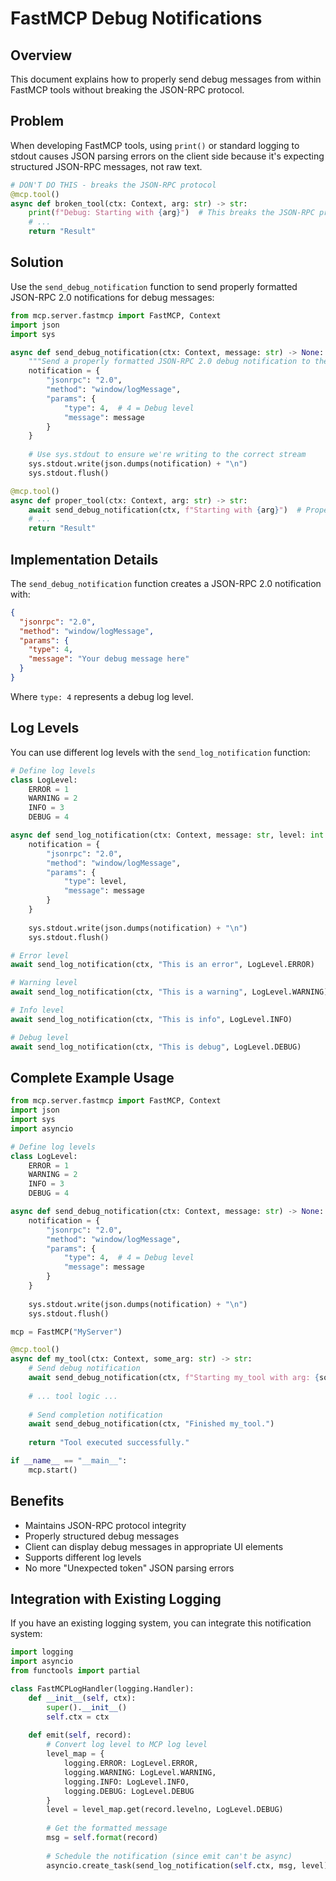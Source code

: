 # FastMCP Debug Notifications

## Overview

This document explains how to properly send debug messages from within FastMCP tools without breaking the JSON-RPC protocol.

## Problem

When developing FastMCP tools, using `print()` or standard logging to stdout causes JSON parsing errors on the client side because it's expecting structured JSON-RPC messages, not raw text.

```python
# DON'T DO THIS - breaks the JSON-RPC protocol
@mcp.tool()
async def broken_tool(ctx: Context, arg: str) -> str:
    print(f"Debug: Starting with {arg}")  # This breaks the JSON-RPC protocol!
    # ...
    return "Result"
```

## Solution

Use the `send_debug_notification` function to send properly formatted JSON-RPC 2.0 notifications for debug messages:

```python
from mcp.server.fastmcp import FastMCP, Context
import json
import sys

async def send_debug_notification(ctx: Context, message: str) -> None:
    """Send a properly formatted JSON-RPC 2.0 debug notification to the client."""
    notification = {
        "jsonrpc": "2.0",
        "method": "window/logMessage",
        "params": {
            "type": 4,  # 4 = Debug level
            "message": message
        }
    }
    
    # Use sys.stdout to ensure we're writing to the correct stream
    sys.stdout.write(json.dumps(notification) + "\n")
    sys.stdout.flush()

@mcp.tool()
async def proper_tool(ctx: Context, arg: str) -> str:
    await send_debug_notification(ctx, f"Starting with {arg}")  # Proper JSON-RPC notification
    # ...
    return "Result"
```

## Implementation Details

The `send_debug_notification` function creates a JSON-RPC 2.0 notification with:

```json
{
  "jsonrpc": "2.0",
  "method": "window/logMessage",
  "params": {
    "type": 4,
    "message": "Your debug message here"
  }
}
```

Where `type: 4` represents a debug log level.

## Log Levels

You can use different log levels with the `send_log_notification` function:

```python
# Define log levels
class LogLevel:
    ERROR = 1
    WARNING = 2
    INFO = 3
    DEBUG = 4

async def send_log_notification(ctx: Context, message: str, level: int = LogLevel.DEBUG) -> None:
    notification = {
        "jsonrpc": "2.0",
        "method": "window/logMessage",
        "params": {
            "type": level,
            "message": message
        }
    }
    
    sys.stdout.write(json.dumps(notification) + "\n")
    sys.stdout.flush()

# Error level
await send_log_notification(ctx, "This is an error", LogLevel.ERROR)

# Warning level
await send_log_notification(ctx, "This is a warning", LogLevel.WARNING)

# Info level
await send_log_notification(ctx, "This is info", LogLevel.INFO)

# Debug level
await send_log_notification(ctx, "This is debug", LogLevel.DEBUG)
```

## Complete Example Usage

```python
from mcp.server.fastmcp import FastMCP, Context
import json
import sys
import asyncio

# Define log levels
class LogLevel:
    ERROR = 1
    WARNING = 2
    INFO = 3
    DEBUG = 4

async def send_debug_notification(ctx: Context, message: str) -> None:
    notification = {
        "jsonrpc": "2.0",
        "method": "window/logMessage",
        "params": {
            "type": 4,  # 4 = Debug level
            "message": message
        }
    }
    
    sys.stdout.write(json.dumps(notification) + "\n")
    sys.stdout.flush()

mcp = FastMCP("MyServer")

@mcp.tool()
async def my_tool(ctx: Context, some_arg: str) -> str:
    # Send debug notification
    await send_debug_notification(ctx, f"Starting my_tool with arg: {some_arg}")
    
    # ... tool logic ...
    
    # Send completion notification
    await send_debug_notification(ctx, "Finished my_tool.")
    
    return "Tool executed successfully."

if __name__ == "__main__":
    mcp.start()
```

## Benefits

- Maintains JSON-RPC protocol integrity
- Properly structured debug messages
- Client can display debug messages in appropriate UI elements
- Supports different log levels
- No more "Unexpected token" JSON parsing errors

## Integration with Existing Logging

If you have an existing logging system, you can integrate this notification system:

```python
import logging
import asyncio
from functools import partial

class FastMCPLogHandler(logging.Handler):
    def __init__(self, ctx):
        super().__init__()
        self.ctx = ctx
        
    def emit(self, record):
        # Convert log level to MCP log level
        level_map = {
            logging.ERROR: LogLevel.ERROR,
            logging.WARNING: LogLevel.WARNING,
            logging.INFO: LogLevel.INFO,
            logging.DEBUG: LogLevel.DEBUG
        }
        level = level_map.get(record.levelno, LogLevel.DEBUG)
        
        # Get the formatted message
        msg = self.format(record)
        
        # Schedule the notification (since emit can't be async)
        asyncio.create_task(send_log_notification(self.ctx, msg, level))
```